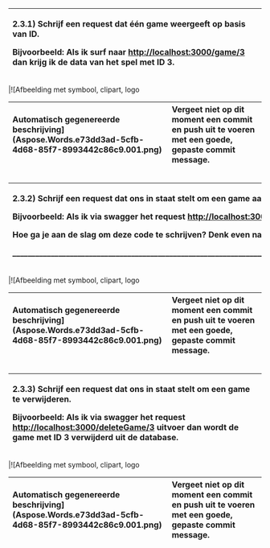 
|<p>2\.3.1) Schrijf een request dat één game weergeeft op basis van ID.</p><p></p><p>**Bijvoorbeeld**: Als ik surf naar <http://localhost:3000/game/3> dan krijg ik de data van het spel met ID 3.</p><p></p>|
| :- |

|![Afbeelding met symbool, clipart, logo

Automatisch gegenereerde beschrijving](Aspose.Words.e73dd3ad-5cfb-4d68-85f7-8993442c86c9.001.png)|**Vergeet niet op dit moment een commit en push uit te voeren met een goede, gepaste commit message.**|
| :- | :- |

||
| :- |


|<p>2\.3.2) Schrijf een request dat ons in staat stelt om een game aan te passen.</p><p></p><p>**Bijvoorbeeld**: Als ik via swagger het request <http://localhost:3000/updateGame/3> uitvoer en daarbij de data meegeef dan wordt de data van game met ID 3 aangepast.</p><p></p><p>Hoe ga je aan de slag om deze code te schrijven? Denk even na en schrijf hieronder een stappenplan:</p><p>\_\_\_\_\_\_\_\_\_\_\_\_\_\_\_\_\_\_\_\_\_\_\_\_\_\_\_\_\_\_\_\_\_\_\_\_\_\_\_\_\_\_\_\_\_\_\_\_\_\_\_\_\_\_\_\_\_\_\_\_\_\_\_\_\_\_\_\_\_\_\_\_\_\_\_\_\_\_\_\_\_\_\_\_\_\_\_\_\_\_\_\_\_\_\_\_\_\_\_\_\_\_\_\_\_\_\_\_\_\_\_\_\_\_\_\_\_\_\_\_\_\_\_\_\_\_\_\_\_\_\_\_\_\_\_\_\_\_\_\_\_\_\_\_\_\_\_\_\_\_\_\_\_\_\_\_\_\_\_\_\_\_\_\_\_\_\_\_\_\_\_\_\_\_\_\_\_\_\_\_\_\_\_\_\_\_\_\_\_\_\_\_\_\_\_\_\_\_\_\_\_\_\_\_\_\_\_\_\_\_\_\_\_\_\_\_\_\_\_\_\_\_\_\_\_\_\_\_\_\_\_\_\_\_\_\_\_\_\_\_\_\_\_\_\_\_\_\_\_\_\_\_\_\_\_\_\_\_\_\_\_\_\_\_\_\_\_\_\_\_\_\_\_\_\_\_\_\_\_\_\_\_\_\_\_\_\_\_\_\_\_\_\_\_\_\_\_\_\_\_\_\_\_\_\_\_\_\_\_\_\_\_\_\_\_\_\_\_\_\_\_\_\_\_\_\_\_\_\_\_\_\_\_\_\_\_\_\_\_\_\_\_\_\_\_\_\_\_\_\_\_\_\_\_\_\_\_\_\_\_\_\_\_\_\_\_\_\_\_\_\_\_\_\_\_\_\_\_\_\_\_\_\_\_\_\_\_\_\_\_\_\_\_\_\_\_\_\_\_\_\_\_\_\_\_\_\_\_\_\_\_\_\_\_\_\_\_\_\_\_\_\_\_\_\_\_\_\_\_\_\_\_\_\_\_\_\_\_\_\_\_\_\_\_\_\_\_\_\_\_\_\_\_\_\_\_\_\_\_\_\_\_\_\_\_\_\_\_\_\_\_\_\_\_\_\_\_\_\_\_\_\_\_\_\_\_\_\_\_\_\_\_\_\_\_\_\_\_\_\_\_\_\_\_\_\_\_\_\_\_\_\_\_\_\_\_\_\_\_\_\_\_\_\_\_\_\_\_\_\_\_\_\_\_\_\_\_\_\_\_\_\_\_\_\_\_\_\_\_\_\_\_\_\_\_\_\_\_\_\_\_\_\_\_\_\_\_\_\_\_\_\_\_\_\_\_\_\_\_\_\_\_\_\_\_\_\_\_\_\_\_\_\_\_\_\_\_\_\_\_\_\_\_\_\_\_\_\_\_\_\_\_\_\_\_\_\_\_\_\_\_\_\_\_\_\_\_\_\_\_\_\_\_\_\_\_\_\_\_\_\_\_\_\_\_\_\_\_\_\_\_\_\_\_\_\_\_\_\_\_\_\_\_\_\_\_\_\_\_\_\_\_\_\_\_\_\_\_\_\_\_\_</p><p></p>|
| :- |

|![Afbeelding met symbool, clipart, logo

Automatisch gegenereerde beschrijving](Aspose.Words.e73dd3ad-5cfb-4d68-85f7-8993442c86c9.001.png)|**Vergeet niet op dit moment een commit en push uit te voeren met een goede, gepaste commit message.**|
| :- | :- |

||
| :- |


|<p>2\.3.3) Schrijf een request dat ons in staat stelt om een game te verwijderen.</p><p></p><p>**Bijvoorbeeld**: Als ik via swagger het request <http://localhost:3000/deleteGame/3> uitvoer dan wordt de game met ID 3 verwijderd uit de database.</p><p></p>|
| :- |

|![Afbeelding met symbool, clipart, logo

Automatisch gegenereerde beschrijving](Aspose.Words.e73dd3ad-5cfb-4d68-85f7-8993442c86c9.001.png)|**Vergeet niet op dit moment een commit en push uit te voeren met een goede, gepaste commit message.**|
| :- | :- |

||
| :- |



